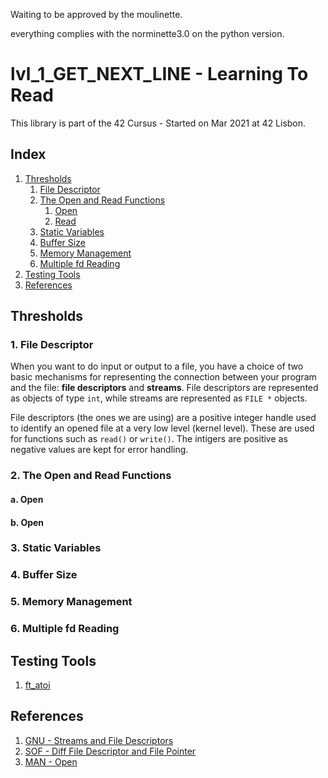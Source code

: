 Waiting to be approved by the moulinette.

everything complies with the norminette3.0 on the python version.

# lvl_1_GET_NEXT_LINE - Learning To Read
This library is part of the 42 Cursus - Started on Mar 2021 at 42 Lisbon.

## Index
1. [Thresholds](#Thresholds)
	1. [File Descriptor](#1-File-Descriptor)
	2. [The Open and Read Functions](#2-The-Open-and-Read-Functions)
		1. [Open](#Open)
		2. [Read](#Read)
	3. [Static Variables](#3-Static-Variables)
	4. [Buffer Size](#4-Buffer-Size)
	5. [Memory Management](#5-Memory-Management)
	6. [Multiple fd Reading](#6-Multiple-fd-Reading)
2. [Testing Tools](#Testing-Tools)
3. [References](#References)


## Thresholds
### 1. File Descriptor
When you want to do input or output to a file, you have a choice of two basic mechanisms for representing the connection between your program and the file: **file descriptors** and **streams**. File descriptors are represented as objects of type `int`, while streams are represented as `FILE *` objects.

File descriptors (the ones we are using) are a positive integer handle used to identify an opened file at a very low level (kernel level). These are used for functions such as `read()` or `write()`. The intigers are positive as negative values are kept for error handling.
### 2. The Open and Read Functions
#### a. Open
#### b. Open
### 3. Static Variables
### 4. Buffer Size
### 5. Memory Management
### 6. Multiple fd Reading

## Testing Tools
1. [ft_atoi](https://github.com/Candec/42_cursus/blob/main/lvl_0/libft/ft_atoi.c)

## References
1. [GNU - Streams and File Descriptors](https://www.gnu.org/software/libc/manual/html_node/Streams-and-File-Descriptors.html)
2. [SOF - Diff File Descriptor and File Pointer](https://stackoverflow.com/questions/2423628/whats-the-difference-between-a-file-descriptor-and-file-pointer)
2. [MAN - Open](https://man7.org/linux/man-pages/man2/open.2.html)
